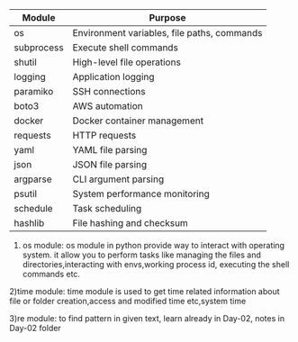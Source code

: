 | Module      | Purpose                                      |
|-------------|----------------------------------------------|
| os          | Environment variables, file paths, commands  |
| subprocess  | Execute shell commands                       |
| shutil      | High-level file operations                   |
| logging     | Application logging                          |
| paramiko    | SSH connections                              |
| boto3       | AWS automation                               |
| docker      | Docker container management                  |
| requests    | HTTP requests                                |
| yaml        | YAML file parsing                            |
| json        | JSON file parsing                            |
| argparse    | CLI argument parsing                         |
| psutil      | System performance monitoring                |
| schedule    | Task scheduling                              |
| hashlib     | File hashing and checksum                    |


1) os module: os module in python provide way to interact with operating system.
it allow you to perform tasks like managing the files and directories,interacting with envs,working process id,
executing the shell commands etc.

2)time module: time module is used to get time related information about file or  folder creation,access and modified time etc,system time

3)re module: to find pattern in given text, learn already in Day-02, notes in Day-02 folder
